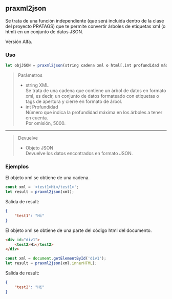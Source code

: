 ## praxml2json

Se trata de una función independiente (que será incluida dentro de la clase del proyecto PRATAGS) que te permite convertir árboles de etiquetas xml (o html) en un conjunto de datos JSON. 

Versión Alfa.

### Uso
~~~javascript
let objJSON = praxml2json(string cadena xml o html[,int profundidad máxima]);
~~~

> Parámetros
> - string XML  
Se trata de una cadena que contiene un árbol de datos en formato xml, es decir, un conjunto de datos formateado con etiquetas o tags de apertura y cierre en formato de árbol.
> - int Profundidad  
Número que indica la profundidad máxima en los árboles a tener en cuenta.  
Por omisión, 5000.

---
> Devuelve
> - Objeto JSON  
Devuelve los datos encontrados en formato JSON.

### Ejemplos

El objeto xml se obtiene de una cadena. 

~~~javascript
const xml = '<test1>Hi</test1>';
let result = praxml2json(xml);
~~~
Salida de result:
~~~json
{
	"test1": "Hi"
}
~~~

El objeto xml se obtiene de una parte del código html del documento.

~~~html
<div id="div1">
	<test2>Hi</test2>
</div>
~~~
~~~javascript
const xml = document.getElementById('div1');
let result = praxml2json(xml.innerHTML);
~~~
Salida de result:
~~~json
{
	"test2": "Hi"
}
~~~